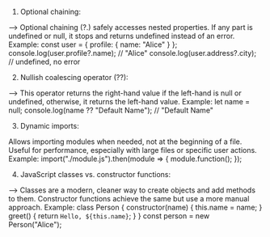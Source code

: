  <!-- ES6+ and Modern JavaScript Features -->


1. Optional chaining:

--> Optional chaining (?.) safely accesses nested properties. If any part is undefined or null, it stops and returns undefined instead of an error.
Example:
const user = { profile: { name: "Alice" } };
console.log(user.profile?.name); // "Alice"
console.log(user.address?.city); // undefined, no error


2. Nullish coalescing operator (??):

--> This operator returns the right-hand value if the left-hand is null or undefined, otherwise, it returns the left-hand value.
Example:
let name = null;
console.log(name ?? "Default Name"); // "Default Name"


3. Dynamic imports:

Allows importing modules when needed, not at the beginning of a file. Useful for performance, especially with large files or specific user actions.
Example:
import("./module.js").then(module => {
  module.function();
});


4. JavaScript classes vs. constructor functions:

--> Classes are a modern, cleaner way to create objects and add methods to them.
Constructor functions achieve the same but use a more manual approach.
Example:
class Person {
  constructor(name) {
    this.name = name;
  }
  greet() {
    return `Hello, ${this.name}`;
  }
}
const person = new Person("Alice");

